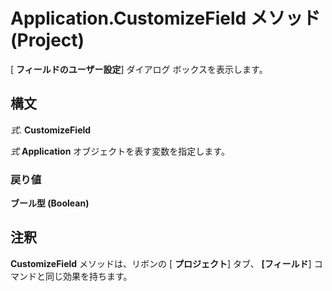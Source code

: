 
# Application.CustomizeField メソッド (Project)

[ **フィールドのユーザー設定**] ダイアログ ボックスを表示します。


## 構文

 _式_. **CustomizeField**

 _式_ **Application** オブジェクトを表す変数を指定します。


### 戻り値

 **ブール型 (Boolean)**


## 注釈

 **CustomizeField** メソッドは、リボンの [ **プロジェクト**] タブ、  **[フィールド**] コマンドと同じ効果を持ちます。

